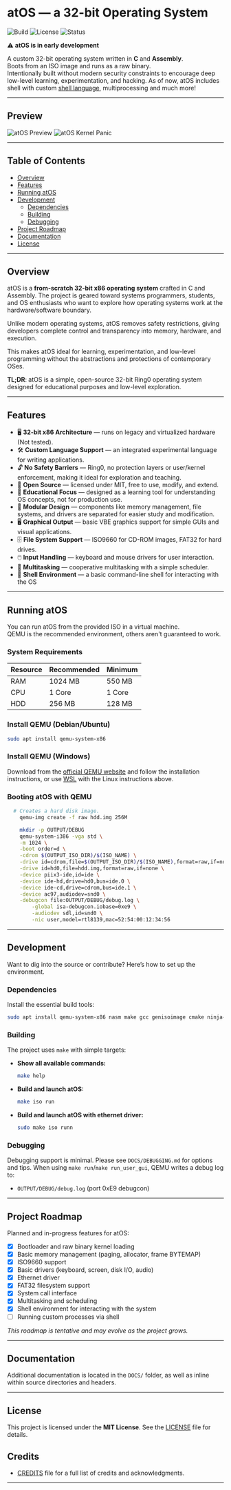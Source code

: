 # atOS — a 32-bit Operating System

![Build](https://img.shields.io/badge/build-passing-brightgreen)
![License](https://img.shields.io/badge/license-MIT-blue)
![Status](https://img.shields.io/badge/status-early--development-orange)

⚠️ **atOS is in early development**  

A custom 32-bit operating system written in **C** and **Assembly**.  
Boots from an ISO image and runs as a raw binary.  
Intentionally built without modern security constraints to encourage deep low-level learning, experimentation, and hacking.
As of now, atOS includes shell with custom [shell language](DOCS/BATSH.md), multiprocessing and much more!

---

## Preview

![atOS Preview](.github/PREVIEW.png)
![atOS Kernel Panic](DOCS/IMAGES/PANIC.png)

---

## Table of Contents

- [Overview](#overview)
- [Features](#features)
- [Running atOS](#running-atos)
- [Development](#development)
  - [Dependencies](#dependencies)
  - [Building](#building)
  - [Debugging](#debugging)
- [Project Roadmap](#project-roadmap)
- [Documentation](#documentation)
- [License](#license)

---

## Overview

atOS is a **from-scratch 32-bit x86 operating system** crafted in C and Assembly.
The project is geared toward systems programmers, students, and OS enthusiasts who want to explore how operating systems work at the hardware/software boundary.

Unlike modern operating systems, atOS removes safety restrictions, giving developers complete control and transparency into memory, hardware, and execution.

This makes atOS ideal for learning, experimentation, and low-level programming without the abstractions and protections of contemporary OSes.

**TL;DR**: atOS is a simple, open-source 32-bit Ring0 operating system designed for educational purposes and low-level exploration.

---

## Features

- 🖥️ **32-bit x86 Architecture** — runs on legacy and virtualized hardware (Not tested).
- 🛠️ **Custom Language Support** — an integrated experimental language for writing applications.
- 🔓 **No Safety Barriers** — Ring0, no protection layers or user/kernel enforcement, making it ideal for exploration and teaching.
- 📖 **Open Source** — licensed under MIT, free to use, modify, and extend.
- 🐧 **Educational Focus** — designed as a learning tool for understanding OS concepts, not for production use.
- 🧩 **Modular Design** — components like memory management, file systems, and drivers are separated for easier study and modification.
- 🖥️ **Graphical Output** — basic VBE graphics support for simple GUIs and visual applications.
- 🗄️ **File System Support** — ISO9660 for CD-ROM images, FAT32 for hard drives.
- 🖱️ **Input Handling** — keyboard and mouse drivers for user interaction.
- 🐢 **Multitasking** — cooperative multitasking with a simple scheduler.
- 🐚 **Shell Environment** — a basic command-line shell for interacting with the OS

---

## Running atOS

You can run atOS from the provided ISO in a virtual machine.  
QEMU is the recommended environment, others aren't guaranteed to work.

### System Requirements

| Resource | Recommended | Minimum |
| -------- | ----------- | ------- |
| RAM      | 1024 MB     | 550 MB   |
| CPU      | 1 Core      | 1 Core  |
| HDD      | 256 MB      | 128 MB  |

### Install QEMU (Debian/Ubuntu)

```bash
sudo apt install qemu-system-x86
````

### Install QEMU (Windows)

Download from the [official QEMU website](https://www.qemu.org/download/#windows) and follow the installation instructions, or use [WSL](https://learn.microsoft.com/en-us/windows/wsl/install) with the Linux instructions above.

### Booting atOS with QEMU

```bash
  # Creates a hard disk image.
	qemu-img create -f raw hdd.img 256M   

	mkdir -p OUTPUT/DEBUG
	qemu-system-i386 -vga std \
	-m 1024 \
	-boot order=d \
	-cdrom $(OUTPUT_ISO_DIR)/$(ISO_NAME) \
	-drive id=cdrom,file=$(OUTPUT_ISO_DIR)/$(ISO_NAME),format=raw,if=none \
	-drive id=hd0,file=hdd.img,format=raw,if=none \
	-device piix3-ide,id=ide \
	-device ide-hd,drive=hd0,bus=ide.0 \
	-device ide-cd,drive=cdrom,bus=ide.1 \
	-device ac97,audiodev=snd0 \
	-debugcon file:OUTPUT/DEBUG/debug.log \
		-global isa-debugcon.iobase=0xe9 \
		-audiodev sdl,id=snd0 \
		-nic user,model=rtl8139,mac=52:54:00:12:34:56
```

---

## Development

Want to dig into the source or contribute? Here’s how to set up the environment.

### Dependencies

Install the essential build tools:

```bash
sudo apt install qemu-system-x86 nasm make gcc genisoimage cmake ninja-build
```

### Building

The project uses `make` with simple targets:

* **Show all available commands:**

  ```bash
  make help
  ```

* **Build and launch atOS:**

  ```bash
  make iso run
  ```

* **Build and launch atOS with ethernet driver:**

  ```bash
  sudo make iso runn
  ```

### Debugging

Debugging support is minimal.
Please see `DOCS/DEBUGGING.md` for options and tips. When using `make run`/`make run_user_gui`, QEMU writes a debug log to:

- `OUTPUT/DEBUG/debug.log` (port 0xE9 debugcon)

---

## Project Roadmap

Planned and in-progress features for atOS:

* [x] Bootloader and raw binary kernel loading
* [x] Basic memory management (paging, allocator, frame BYTEMAP)
* [X] ISO9660 support
* [X] Basic drivers (keyboard, screen, disk I/O, audio)
* [X] Ethernet driver
* [X] FAT32 filesystem support
* [X] System call interface
* [X] Multitasking and scheduling
* [X] Shell environment for interacting with the system
* [ ] Running custom processes via shell

*This roadmap is tentative and may evolve as the project grows.*

---

## Documentation

Additional documentation is located in the `DOCS/` folder, as well as inline within source directories and headers.

---

## License

This project is licensed under the **MIT License**.
See the [LICENSE](LICENSE) file for details.

## Credits

- [CREDITS](CREDITS) file for a full list of credits and acknowledgments.
 
---

